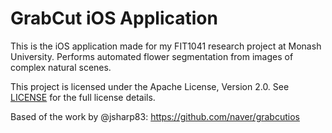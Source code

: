 # GrabCut iOS Application

This is the iOS application made for my FIT1041 research project at Monash University.
Performs automated flower segmentation from images of complex natural scenes.

This project is licensed under the Apache License, Version 2.0. See [LICENSE](/LICENSE) for the full license details.


Based of the work by @jsharp83:
https://github.com/naver/grabcutios

